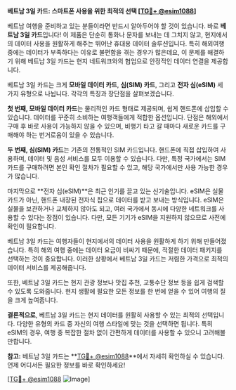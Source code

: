 **베트남 3일 카드: 스마트폰 사용을 위한 최적의 선택 [[TG💪+ @esim1088](https://t.me/s/esim1088)]**

베트남 여행을 준비하고 있는 분들이라면 반드시 알아두어야 할 것이 있습니다. 바로 **베트남 3일 카드**입니다! 이 제품은 단순히 통화나 문자를 보내는 데 그치지 않고, 현지에서의 데이터 사용을 원활하게 해주는 뛰어난 휴대용 데이터 솔루션입니다. 특히 해외여행 중에는 데이터가 부족하다는 이유로 불편함을 겪는 경우가 많은데요, 이 문제를 해결하기 위해 베트남 3일 카드는 현지 네트워크와의 협업으로 안정적인 데이터 연결을 제공합니다.

베트남 3일 카드는 크게 **모바일 데이터 카드**, **심(SIM) 카드**, 그리고 **전자 심(eSIM)** 세 가지 유형으로 나뉩니다. 각각의 특징과 장단점을 살펴보겠습니다. 

**첫 번째, 모바일 데이터 카드**는 물리적인 카드 형태로 제공되며, 쉽게 핸드폰에 삽입할 수 있습니다. 데이터를 꾸준히 소비하는 여행객들에게 적합한 옵션입니다. 단점은 해외에서 구매 후 바로 사용이 가능하지 않을 수 있으며, 비행기 타고 갈 때마다 새로운 카드를 구매해야 하는 번거로움이 있을 수 있습니다.

**두 번째, 심(SIM) 카드**는 기존의 전통적인 SIM 카드입니다. 핸드폰에 직접 삽입하여 사용하며, 데이터 및 음성 서비스를 모두 이용할 수 있습니다. 다만, 특정 국가에서는 SIM 카드를 구매하려면 본인 확인 절차가 필요할 수 있고, 해당 국가에서만 사용 가능한 경우가 많습니다.

마지막으로 **전자 심(eSIM)**은 최근 인기를 끌고 있는 신기술입니다. eSIM은 실물 카드가 아닌, 핸드폰 내장된 전자식 칩으로 데이터를 받고 보내는 방식입니다. eSIM은 실물을 보관하거나 교체하지 않아도 되고, 여러 국가에서 동시에 다양한 네트워크를 사용할 수 있다는 장점이 있습니다. 다만, 모든 기기가 eSIM을 지원하지 않으므로 사전에 확인이 필요합니다.

베트남 3일 카드는 여행자들이 현지에서의 데이터 사용을 원활하게 하기 위해 만들어졌습니다. 특히 해외 여행 중에는 데이터 요금이 비싸기 때문에, 적절한 데이터 패키지를 선택하는 것이 중요합니다. 이러한 상황에서 베트남 3일 카드는 저렴한 가격으로 최적의 데이터 서비스를 제공해줍니다.

또한, 베트남 3일 카드는 현지 관광 정보나 맛집 추천, 교통수단 정보 등을 쉽게 검색할 수 있도록 도와줍니다. 현지 생활에 필요한 모든 정보를 한 번에 얻을 수 있어 여행의 질을 크게 높여줍니다.

**결론적으로**, 베트남 3일 카드는 현지 데이터를 원활히 사용할 수 있는 최적의 선택입니다. 다양한 유형의 카드 중 자신의 여행 스타일에 맞는 것을 선택하면 됩니다. 특히 eSIM의 경우, 여행 중 복잡한 절차 없이 간편하게 데이터를 사용할 수 있으니 고려해볼 만합니다.

**참고:** 베트남 3일 카드는 **[TG💪+ @esim1088](https://t.me/s/esim1088)**에서 자세히 확인하실 수 있습니다. 언제 어디서든 필요한 정보를 바로 확인하세요!

[[TG💪+ @esim1088](https://t.me/s/esim1088) ![Image](https://i.postimg.cc/Y0z9fWf4/image.png)]